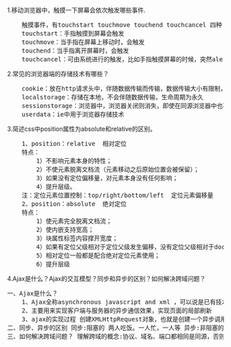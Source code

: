 1.移动浏览器中，触摸一下屏幕会依次触发哪些事件.
<pre>
    触摸事件，有touchstart touchmove touchend touchcancel 四种 
    touchstart：手指触摸到屏幕会触发 
    touchmove：当手指在屏幕上移动时，会触发 
    touchend：当手指离开屏幕时，会触发 
    touchcancel：可由系统进行的触发，比如手指触摸屏幕的时候，突然alert了一下，或者系统中其他打断了touch的行为，则可以触发该事件
</pre>

2.常见的浏览器端的存储技术有哪些？
<pre>
    cookie：放在http请求头中，伴随数据传输而传输，数据传输大小有限制，有过期时间
    localstorage：存储在本地，不会伴随数据传输，生命周期为永久
    sessionstorage：浏览器中，浏览器关闭则消失，即使在同源浏览器中也不能共享
    userdata：ie中用于浏览器存储技术
</pre>

3.简述css中position属性为absolute和relative的区别。
<pre>
    1、position：relative  相对定位
    特点：
        1）不影响元素本身的特性；
        2）不使元素脱离文档流（元素移动之后原始位置会被保留）；
        3）如果没有定位偏移量，对元素本身没有任何影响；
        4）提升层级。
    注：定位元素位置控制：top/right/bottom/left  定位元素偏移量
    2、position：absolute  绝对定位
    特点：
        1）使元素完全脱离文档流；
        2）使内嵌支持宽高；
        3）块属性标签内容撑开宽度；
        4）如果有定位父级相对于定位父级发生偏移，没有定位父级相对于document发生偏移；
        5）相对定位一般都是配合绝对定位元素使用；
        6）提升层级
</pre>

4.Ajax是什么？Ajax的交互模型？同步和异步的区别？如何解决跨域问题？
<pre>
一、Ajax是什么？ 
    1、Ajax全称asynchronous javascript and xml ，可以说是已有技术的组合。 
    2、主要用来实现客户端与服务器的异步通信效果，实现页面的局部刷新 
    3、ajax的实现过程 创建XMLHttpRequest对象，也就是创建一个异步调用对象 创建一个新的http请求，并指定该http请求的方法、URL以及验证信息 设置响应http请求状态变化的函数 发起http请求 获取异步调用返回的数据 使用javascript 和 dom 实现局部刷新 
二、同步、异步的区别 同步:阻塞的 两人吃饭。一人忙，一人等 异步:非阻塞的 两人吃饭。一人忙，另一个不等 
三、如何解决跨域问题？ 理解跨域的概念:协议、域名、端口都相同是同源，否则都是跨域 解决:动态创建script标签，使用标签的src属性访问js文件的形式获取js脚本，并且这个js脚本中的内容是函数调用，该函数调用的参数是服务器返回的数据，为了获取这里的参数数据，需要事先在页面中定义回调函数，在回调函数中处理服务器返回的数据。
</pre>